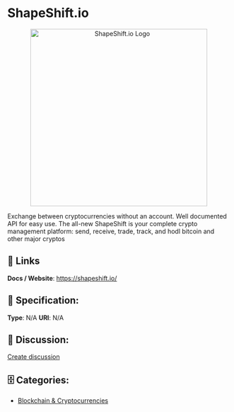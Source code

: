 # ShapeShift.io
<p align="center">
    <img width="400" src="https://raw.githubusercontent.com/apis-list/apis-list/main/apis/shapeshift-io/logo_256x256.png" alt="ShapeShift.io Logo"/>
</p>

Exchange between cryptocurrencies without an account. Well documented API for easy use. The all-new ShapeShift is your complete crypto management platform: send, receive, trade, track, and hodl bitcoin and other major cryptos

##  🔗 Links
**Docs / Website**: https://shapeshift.io/

## 🧬 Specification:
**Type**: N/A
**URI**: N/A

## 💬 Discussion:
[Create discussion](https://github.com/apis-list/apis-list/discussions/new)

## 🗄️ Categories:
- [Blockchain & Cryptocurrencies](https://github.com/apis-list/apis-list#blockchain--cryptocurrencies)



